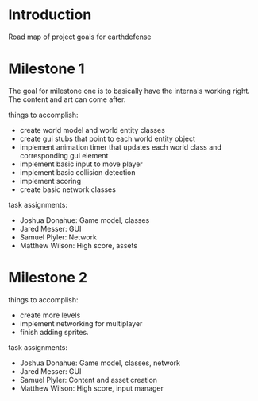 # Introduction #
Road map of project goals for earthdefense



# Milestone 1 #

The goal for milestone one is to basically have the internals working right.  The content and art can come after.

things to accomplish:
  * create world model and world entity classes
  * create gui stubs that point to each world entity object
  * implement animation timer that updates each world class and corresponding gui element
  * implement basic input to move player
  * implement basic collision detection
  * implement scoring
  * create basic network classes

task assignments:
  * Joshua Donahue:  Game model, classes
  * Jared Messer: GUI
  * Samuel Plyler:  Network
  * Matthew Wilson: High score, assets


# Milestone 2 #
things to accomplish:
  * create more levels
  * implement networking for multiplayer
  * finish adding sprites.

task assignments:
  * Joshua Donahue:  Game model, classes, network
  * Jared Messer: GUI
  * Samuel Plyler:  Content and asset creation
  * Matthew Wilson:  High score, input manager